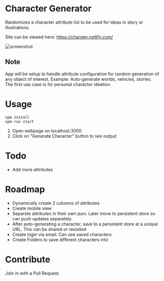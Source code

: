 # Character Generator

Randomizes a character attribute list to be used for ideas in story or illustrations.

Site can be viewed here: https://chargen.netlify.com/

![screenshot](https://content.screencast.com/users/Ryan.Regalado/folders/Default/media/559aff0a-f66e-47b1-92c1-558eb01fe46c/IMG_1283.PNG)

## Note
App will be setup to handle attribute configuration for random generation of any object of interest. Example: Auto-generate worlds, vehicles, stories. The first use case is for personal character ideation.

# Usage

```
npm install
npm run start
```

1. Open webpage on localhost:3000
2. Click on "Generate Character" button to see output

# Todo

* Add more attributes

# Roadmap

* Dynamically create 2 columns of attributes
* Create mobile view
* Separate attributes in their own json. Later move to persistent store so can push updates separetely.
* After auto-generating a character, save to a persistent store at a unique URL. This can be shared or revisited
* Create login via email. Can see saved characters
* Create Folders to save different characters into

# Contribute

Join in with a Pull Request.

